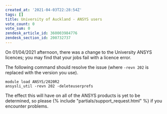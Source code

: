 ```yaml
---
created_at: '2021-04-03T22:28:54Z'
tags: []
title: University of Auckland - ANSYS users
vote_count: 0
vote_sum: 0
zendesk_article_id: 360003984776
zendesk_section_id: 200732737
---
```



On 01/04/2021 afternoon, there was a change to the University ANSYS
licences; you may find that your jobs fail with a licence error.

The following command should resolve the issue (where `-revn 202` is
replaced with the version you use).

``` sl
module load ANSYS/2020R2
ansysli_util -revn 202 -deleteuserprefs
```

The effect this will have on all of the ANSYS products is yet to be
determined, so please {% include "partials/support_request.html" %} if you encounter problems.
